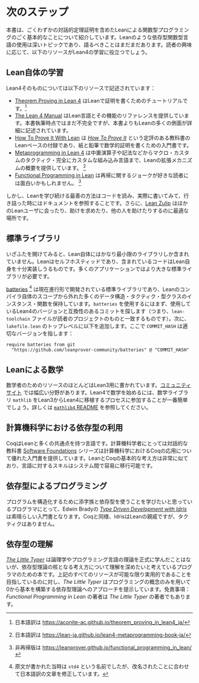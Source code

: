 <!--
# Next Steps
-->

# 次のステップ

<!--
This book introduces the very basics of functional programming in Lean, including a tiny amount of interactive theorem proving.
Using dependently-typed functional languages like Lean is a deep topic, and much can be said.
Depending on your interests, the following resources might be useful for learning Lean 4.
-->

本書は、ごくわずかの対話的定理証明を含めたLeanによる関数型プログラミングのごく基本的なことについて紹介しています。Leanのような依存型関数型言語の使用は深いトピックであり、語るべきことはまだまだあります。読者の興味に応じて、以下のリソースがLean4の学習に役立つでしょう。

<!--
## Learning Lean
-->

## Lean自体の学習

<!--
Lean 4 itself is described in the following resources:
-->

Lean4そのものについては以下のリソースで記述されています：

 <!--
 * [Theorem Proving in Lean 4](https://leanprover.github.io/theorem_proving_in_lean4/) is a tutorial on writing proofs using Lean.
 * [The Lean 4 Manual](https://leanprover.github.io/lean4/doc/) provides a reference for the language and its features. At the time of writing, it is still incomplete, but it describes many aspects of Lean in greater detail than this book.
 * [How To Prove It With Lean](https://djvelleman.github.io/HTPIwL/) is a Lean-based accompaniment to the well-regarded textbook [_How To Prove It_](https://www.cambridge.org/highereducation/books/how-to-prove-it/6D2965D625C6836CD4A785A2C843B3DA#overview) that provides an introduction to writing paper-and-pencil mathematical proofs.
 * [Metaprogramming in Lean 4](https://github.com/arthurpaulino/lean4-metaprogramming-book) provides an overview of Lean's extension mechanisms, from infix operators and notations to macros, custom tactics, and full-on custom embedded languages.
 * [Functional Programming in Lean](https://leanprover.github.io/functional_programming_in_lean/) may be interesting to readers who enjoy jokes about recursion.
-->

 * [Theorem Proving in Lean 4](https://leanprover.github.io/theorem_proving_in_lean4/) はLeanで証明を書くためのチュートリアルです。[^fn1]
 * [The Lean 4 Manual](https://leanprover.github.io/lean4/doc/) はLean言語とその機能のリファレンスを提供しています。本書執筆時点ではまだ不完全ですが、本書よりもLeanの多くの側面が詳細に記述されています。
 * [How To Prove It With Lean](https://djvelleman.github.io/HTPIwL/) は [_How To Prove It_](https://www.cambridge.org/highereducation/books/how-to-prove-it/6D2965D625C6836CD4A785A2C843B3DA#overview) という定評のある教科書のLeanベースの付録であり、紙と鉛筆で数学的証明を書くための入門書です。
 * [Metaprogramming in Lean 4](https://github.com/arthurpaulino/lean4-metaprogramming-book) は中置演算子や記法などからマクロ・カスタムのタクティク・完全にカスタムな組み込み言語まで、Leanの拡張メカニズムの概要を提供しています。 [^fn4]
 * [Functional Programming in Lean](https://lean-ja.github.io/fp-lean-ja/) は再帰に関するジョークが好きな読者には面白いかもしれません。 [^fn3]

<!--
However, the best way to continue learning Lean is to start reading and writing code, consulting the documentation when you get stuck.
Additionally, the [Lean Zulip](https://leanprover.zulipchat.com/) is an excellent place to meet other Lean users, ask for help, and help others.
-->

しかし、Leanを学び続ける最善の方法はコードを読み、実際に書いてみて、行き詰った時にはドキュメントを参照することです。さらに、[Lean Zulip](https://leanprover.zulipchat.com/) はほかのLeanユーザに会ったり、助けを求めたり、他の人を助けたりするのに最適な場所です。

<!--
## The Standard Library
-->

## 標準ライブラリ

<!--
Out of the box, Lean itself includes a fairly minimal library.
Lean is self-hosted, and the included code is just enough to implement Lean itself.
For many applications, a larger standard library is needed.
-->

いざふたを開けてみると、Lean自体にはかなり最小限のライブラリしか含まれていません。Leanはセルフホスティッドであり、含まれているコードはLean自身を十分実装しうるものです。多くのアプリケーションではより大きな標準ライブラリが必要です。

<!--
[std4](https://github.com/leanprover/std4) is an in-progress standard library that includes many data structures, tactics, type class instances, and functions that are out of scope for the Lean compiler itself.
To use `std4`, the first step is to find a commit in its history that's compatible with the version of Lean 4 that you're using (that is, one in which the `lean-toolchain` file matches the one in your project).
Then, add the following to the top level of your `lakefile.lean`, where `COMMIT_HASH` is the appropriate version:
```lean
require std from git
  "https://github.com/leanprover/std4/" @ "COMMIT_HASH"
```
-->

[batteries](https://github.com/leanprover-community/batteries) [^fn2] は現在進行形で開発されている標準ライブラリであり、Leanのコンパイラ自体のスコープから外れた多くのデータ構造・タクティク・型クラスのインスタンス・関数を保持しています。`batteries` を使用するにはまず、使用しているLean4のバージョンと互換性のあるコミットを探します（つまり、`lean-toolchain` ファイルが読者のプロジェクトのものと一致するものです）。次に、`lakefile.lean` のトップレベルに以下を追加します。ここで `COMMIT_HASH` は適切なバージョンを指します：
```lean
require batteries from git
  "https://github.com/leanprover-community/batteries" @ "COMMIT_HASH"
```


<!--
## Mathematics in Lean
-->

## Leanによる数学

<!--
Most resources for mathematicians are written for Lean 3.
A wide selection are available at [the community site](https://leanprover-community.github.io/learn.html).
To get started doing mathematics in Lean 4, it is probably easiest to participate in the process of porting the mathematics library `mathlib` from Lean 3 to Lean 4.
Please see the [`mathlib4` README](https://github.com/leanprover-community/mathlib4) for further information.
-->

数学者のためのリソースのほとんどはLean3用に書かれています。[コミュニティサイト](https://leanprover-community.github.io/learn.html) では幅広い分野があります。Lean4で数学を始めるには、数学ライブラリ `mathlib` をLean3からLean4に移植するプロセスに参加することが一番簡単でしょう。詳しくは [`mathlib4` README](https://github.com/leanprover-community/mathlib4) を参照してください。

<!--
## Using Dependent Types in Computer Science
-->

## 計算機科学における依存型の利用

<!--
Coq is a language that has a lot in common with Lean.
For computer scientists, the [Software Foundations](https://softwarefoundations.cis.upenn.edu/) series of interactive textbooks provides an excellent introduction to applications of Coq in computer science.
The fundamental ideas of Lean and Coq are very similar, and skills are readily transferable between the systems.
-->

CoqはLeanと多くの共通点を持つ言語です。計算機科学者にとっては対話的な教科書 [Software Foundations](https://softwarefoundations.cis.upenn.edu/) シリーズは計算機科学におけるCoqの応用について優れた入門書を提供しています。LeanとCoqの基本的な考え方は非常に似ており、言語に対するスキルはシステム間で容易に移行可能です。

<!--
## Programming with Dependent Types
-->

## 依存型によるプログラミング

<!--
For programmers who are interested in learning to use indexed families and dependent types to structure programs, Edwin Brady's [_Type Driven Development with Idris_](https://www.manning.com/books/type-driven-development-with-idris) provides an excellent introduction.
Like Coq, Idris is a close cousin of Lean, though it lacks tactics.
-->

プログラムを構造化するために添字族と依存型を使うことを学びたいと思っているプログラマにとって、Edwin Bradyの [_Type Driven Development with Idris_](https://www.manning.com/books/type-driven-development-with-idris) は素晴らしい入門書となります。Coqと同様、IdrisはLeanの親戚ですが、タクティクはありません。

<!--
## Understanding Dependent Types
-->

## 依存型の理解

<!--
[_The Little Typer_](https://thelittletyper.com/) is a book for programmers who haven't formally studied logic or the theory of programming languages, but who want to build an understanding of the core ideas of dependent type theory.
While all of the above resources aim to be as practical as possible, _The Little Typer_ presents an approach to dependent type theory where the very basics are built up from scratch, using only concepts from programming.
Disclaimer: the author of _Functional Programming in Lean_ is also an author of _The Little Typer_.
-->

[_The Little Typer_](https://thelittletyper.com/) は論理学やプログラミング言語の理論を正式に学んだことはないが、依存型理論の核となる考え方について理解を深めたいと考えているプログラマのための本です。上記のすべてのリソースが可能な限り実用的であることを目指しているのに対し、_The Little Typer_ はプログラミングの概念のみを用いて0から基本を構築する依存型理論へのアプローチを提示しています。免責事項：_Functional Programming in Lean_ の著者は _The Little Typer_ の著者でもあります。

[^fn1]: 日本語訳は https://aconite-ac.github.io/theorem_proving_in_lean4_ja/

[^fn2]: 原文が書かれた当時は `std4` という名前でしたが、改名されたことに合わせて日本語訳の文章を修正しています。

[^fn3]: 非再帰版は https://leanprover.github.io/functional_programming_in_lean/

[^fn4]: 日本語訳は https://lean-ja.github.io/lean4-metaprogramming-book-ja/
